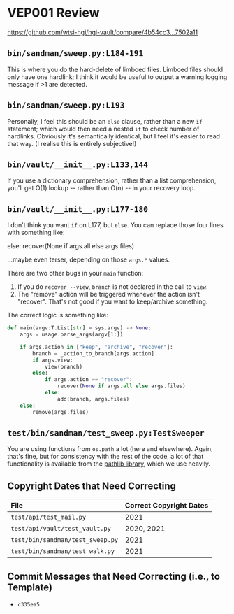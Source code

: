 # VEP001 Review

https://github.com/wtsi-hgi/hgi-vault/compare/4b54cc3...7502a11

## `bin/sandman/sweep.py:L184-191`

This is where you do the hard-delete of limboed files. Limboed files
should only have one hardlink; I think it would be useful to output a
warning logging message if >1 are detected.

## `bin/sandman/sweep.py:L193`

Personally, I feel this should be an `else` clause, rather than a new
`if` statement; which would then need a nested `if` to check number of
hardlinks. Obviously it's semantically identical, but I feel it's easier
to read that way. (I realise this is entirely subjective!)

## `bin/vault/__init__.py:L133,144`

If you use a dictionary comprehension, rather than a list comprehension,
you'll get O(1) lookup -- rather than O(n) -- in your recovery loop.

## `bin/vault/__init__.py:L177-180`

I don't think you want `if` on L177, but `else`. You can replace those
four lines with something like:

  else:
      recover(None if args.all else args.files)

...maybe even terser, depending on those `args.*` values.

There are two other bugs in your `main` function:

1. If you do `recover --view`, `branch` is not declared in the call to
   `view`.
2. The "remove" action will be triggered whenever the action isn't
   "recover". That's not good if you want to keep/archive something.

The correct logic is something like:

```python
def main(argv:T.List[str] = sys.argv) -> None:
    args = usage.parse_args(argv[1:])

    if args.action in ["keep", "archive", "recover"]:
        branch = _action_to_branch[args.action]
        if args.view:
            view(branch)
        else:
            if args.action == "recover":
                recover(None if args.all else args.files)
            else:
                add(branch, args.files)
    else:
        remove(args.files)
```

## `test/bin/sandman/test_sweep.py:TestSweeper`

You are using functions from `os.path` a lot (here and elsewhere).
Again, that's fine, but for consistency with the rest of the code, a lot
of that functionality is available from the
[pathlib library](https://docs.python.org/3.8/library/pathlib.html?#correspondence-to-tools-in-the-os-module),
which we use heavily.

## Copyright Dates that Need Correcting

| File                             | Correct Copyright Dates |
| :------------------------------- | :---------------------- |
| `test/api/test_mail.py`          | 2021                    |
| `test/api/vault/test_vault.py`   | 2020, 2021              |
| `test/bin/sandman/test_sweep.py` | 2021                    |
| `test/bin/sandman/test_walk.py`  | 2021                    |

## Commit Messages that Need Correcting (i.e., to Template)

* `c335ea5`
